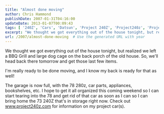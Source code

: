 ```yaml
---
title: "Almost done moving"
author: Chris Hammond
publishDate: 2007-01-31T04:16:00
updateDate: 2013-01-07T00:09:43
tags: [ '240Z', 'Cars', 'Datsun', 'Project 240Z', 'Project240z', 'Project240Zcom' ]
excerpt: "We thought we got everything out of the house tonight, but realized we left a BBQ Grill and large dog cage on the back porch of the old house. So, we'll head back there tomorrow and get those last few items. I'm really ready to be done moving, and I know my back is ready for that as well! The garage is now full, with the 78 280z, car parts, appliances, bookshelves, etc. I hope to get it all organized this coming weekend so I can start tearing into the 78 and get rid of that car as soon as I can so I can bring home the 73 240Z that's in storage right now. Check out www.project240z.com for information on my project..."
url: /2007/almost-done-moving  # Use the generated URL with year
---
```

<P>We thought we got everything out of the house tonight, but realized we left a BBQ Grill and large dog cage on the back porch of the old house. So, we'll head back there tomorrow and get those last few items.</P> <P>I'm really ready to be done moving, and I know my back is ready for that as well!</P> <P>The garage is now full, with the 78 280z, car parts, appliances, bookshelves, etc. I hope to get it all organized this coming weekend so I can start tearing into the 78 and get rid of that car as soon as I can so I can bring home the 73 240Z that's in storage right now. Check out <A href="https://www.project240z.com">www.project240z.com</A> for information on my project car(s).</P> <P> </P>
